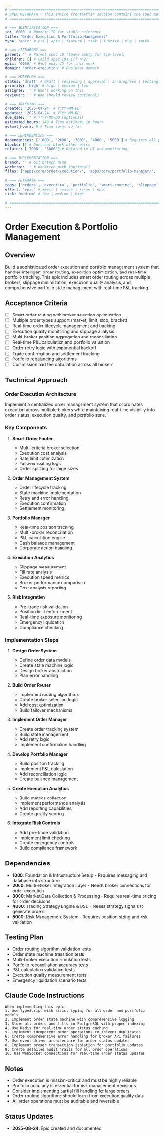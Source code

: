 ```yaml
---
# ============================================================================
# SPEC METADATA - This entire frontmatter section contains the spec metadata
# ============================================================================

# === IDENTIFICATION ===
id: '6000' # Numeric ID for stable reference
title: 'Order Execution & Portfolio Management'
type: 'epic' # prd | epic | feature | task | subtask | bug | spike

# === HIERARCHY ===
parent: '' # Parent spec ID (leave empty for top-level)
children: [] # Child spec IDs (if any)
epic: '6000' # Root epic ID for this work
domain: 'order-execution' # Business domain

# === WORKFLOW ===
status: 'draft' # draft | reviewing | approved | in-progress | testing | done
priority: 'high' # high | medium | low
assignee: '' # Who's working on this
reviewer: '' # Who should review (optional)

# === TRACKING ===
created: '2025-08-24' # YYYY-MM-DD
updated: '2025-08-24' # YYYY-MM-DD
due_date: '' # YYYY-MM-DD (optional)
estimated_hours: 140 # Time estimate in hours
actual_hours: 0 # Time spent so far

# === DEPENDENCIES ===
dependencies: ['1000', '2000', '3000', '4000', '5000'] # Requires all previous core systems
blocks: [] # Does not block other epics
related: ['7000', '8000'] # Related to UI and monitoring

# === IMPLEMENTATION ===
branch: '' # Git branch name
worktree: '' # Worktree path (optional)
files: ['apps/core/order-execution/', 'apps/core/portfolio-manager/', 'libs/shared/order-types/'] # Key files to modify

# === METADATA ===
tags: ['orders', 'execution', 'portfolio', 'smart-routing', 'slippage', 'fill-management'] # Searchable tags
effort: 'epic' # small | medium | large | epic
risk: 'medium' # low | medium | high

# ============================================================================
---
```


# Order Execution & Portfolio Management

## Overview

Build a sophisticated order execution and portfolio management system that handles intelligent order routing, execution optimization, and real-time portfolio tracking. This epic includes smart order routing across multiple brokers, slippage minimization, execution quality analysis, and comprehensive portfolio state management with real-time P&L tracking.

## Acceptance Criteria

- [ ] Smart order routing with broker selection optimization
- [ ] Multiple order types support (market, limit, stop, bracket)
- [ ] Real-time order lifecycle management and tracking
- [ ] Execution quality monitoring and slippage analysis
- [ ] Multi-broker position aggregation and reconciliation
- [ ] Real-time P&L calculation and portfolio valuation
- [ ] Order retry logic with exponential backoff
- [ ] Trade confirmation and settlement tracking
- [ ] Portfolio rebalancing algorithms
- [ ] Commission and fee calculation across all brokers

## Technical Approach

### Order Execution Architecture

Implement a centralized order management system that coordinates execution across multiple brokers while maintaining real-time visibility into order status, execution quality, and portfolio state.

### Key Components

1. **Smart Order Router**
   - Multi-criteria broker selection
   - Execution cost analysis
   - Rate limit optimization
   - Failover routing logic
   - Order splitting for large sizes

2. **Order Management System**
   - Order lifecycle tracking
   - State machine implementation
   - Retry and error handling
   - Execution confirmation
   - Settlement monitoring

3. **Portfolio Manager**
   - Real-time position tracking
   - Multi-broker reconciliation
   - P&L calculation engine
   - Cash balance management
   - Corporate action handling

4. **Execution Analytics**
   - Slippage measurement
   - Fill rate analysis
   - Execution speed metrics
   - Broker performance comparison
   - Cost analysis reporting

5. **Risk Integration**
   - Pre-trade risk validation
   - Position limit enforcement
   - Real-time exposure monitoring
   - Emergency liquidation
   - Compliance checking

### Implementation Steps

1. **Design Order System**
   - Define order data models
   - Create state machine logic
   - Design broker abstraction
   - Plan error handling

2. **Build Order Router**
   - Implement routing algorithms
   - Create broker selection logic
   - Add cost optimization
   - Build failover mechanisms

3. **Implement Order Manager**
   - Create order tracking system
   - Build state management
   - Add retry logic
   - Implement confirmation handling

4. **Develop Portfolio Manager**
   - Build position tracking
   - Implement P&L calculation
   - Add reconciliation logic
   - Create balance management

5. **Create Execution Analytics**
   - Build metrics collection
   - Implement performance analysis
   - Add reporting capabilities
   - Create quality scoring

6. **Integrate Risk Controls**
   - Add pre-trade validation
   - Implement limit checking
   - Create emergency controls
   - Build compliance framework

## Dependencies

- **1000**: Foundation & Infrastructure Setup - Requires messaging and database infrastructure
- **2000**: Multi-Broker Integration Layer - Needs broker connections for order execution
- **3000**: Market Data Collection & Processing - Requires real-time pricing for order decisions
- **4000**: Trading Strategy Engine & DSL - Needs strategy signals to generate orders
- **5000**: Risk Management System - Requires position sizing and risk validation

## Testing Plan

- Order routing algorithm validation tests
- Order state machine transition tests
- Multi-broker execution simulation tests
- Portfolio reconciliation accuracy tests
- P&L calculation validation tests
- Execution quality measurement tests
- Emergency liquidation scenario tests

## Claude Code Instructions

```
When implementing this epic:
1. Use TypeScript with strict typing for all order and portfolio models
2. Implement order state machine with comprehensive logging
3. Store all orders and fills in PostgreSQL with proper indexing
4. Use Redis for real-time order status caching
5. Implement idempotent order operations to prevent duplicates
6. Create comprehensive error handling for broker API failures
7. Use event-driven architecture for order status updates
8. Implement proper transaction isolation for portfolio updates
9. Create detailed audit trails for all order operations
10. Use WebSocket connections for real-time order status updates
```

## Notes

- Order execution is mission-critical and must be highly reliable
- Portfolio accuracy is essential for risk management decisions
- Consider implementing partial fill handling for large orders
- Order routing algorithms should learn from execution quality data
- All order operations must be auditable and reversible

## Status Updates

- **2025-08-24**: Epic created and documented

